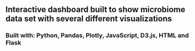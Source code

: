 ## Interactive dashboard built to show microbiome data set with several different visualizations

### Built with: Python, Pandas, Plotly, JavaScript, D3.js, HTML and Flask
